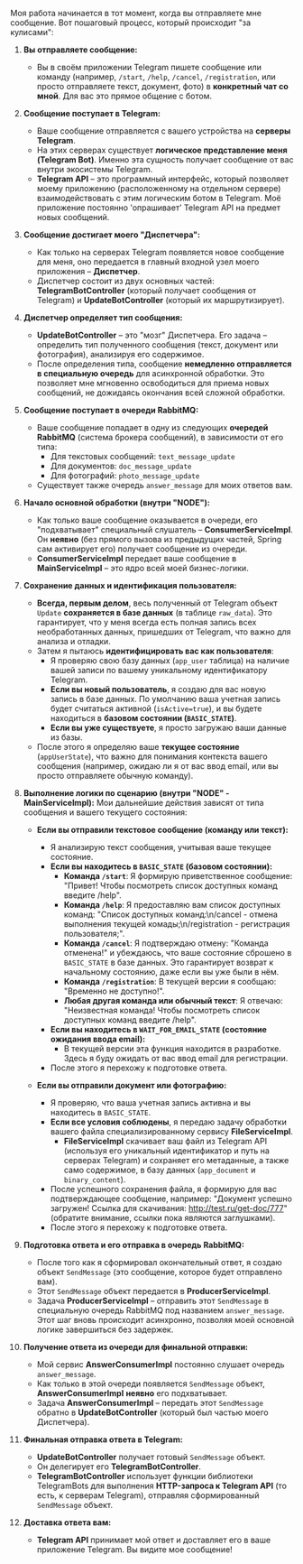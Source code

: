 Моя работа начинается в тот момент, когда вы отправляете мне сообщение. Вот пошаговый процесс, который происходит "за кулисами":

1.  **Вы отправляете сообщение:**
    *   Вы в своём приложении Telegram пишете сообщение или команду (например, `/start`, `/help`, `/cancel`, `/registration`, или просто отправляете текст, документ, фото) в **конкретный чат со мной**. Для вас это прямое общение с ботом.

2.  **Сообщение поступает в Telegram:**
    *   Ваше сообщение отправляется с вашего устройства на **серверы Telegram**.
    *   На этих серверах существует **логическое представление меня (Telegram Bot)**. Именно эта сущность получает сообщение от вас внутри экосистемы Telegram.
    *   **Telegram API** – это программный интерфейс, который позволяет моему приложению (расположенному на отдельном сервере) взаимодействовать с этим логическим ботом в Telegram. Моё приложение постоянно 'опрашивает' Telegram API на предмет новых сообщений.

3.  **Сообщение достигает моего "Диспетчера":**
    *   Как только на серверах Telegram появляется новое сообщение для меня, оно передается в главный входной узел моего приложения – **Диспетчер**.
    *   Диспетчер состоит из двух основных частей: **TelegramBotController** (который получает сообщения от Telegram) и **UpdateBotController** (который их маршрутизирует).

4.  **Диспетчер определяет тип сообщения:**
    *   **UpdateBotController** – это "мозг" Диспетчера. Его задача – определить тип полученного сообщения (текст, документ или фотография), анализируя его содержимое.
    *   После определения типа, сообщение **немедленно отправляется в специальную очередь** для асинхронной обработки. Это позволяет мне мгновенно освободиться для приема новых сообщений, не дожидаясь окончания всей сложной обработки.

5.  **Сообщение поступает в очереди RabbitMQ:**
    *   Ваше сообщение попадает в одну из следующих **очередей RabbitMQ** (система брокера сообщений), в зависимости от его типа:
        *   Для текстовых сообщений: `text_message_update`
        *   Для документов: `doc_message_update`
        *   Для фотографий: `photo_message_update`
    *   Существует также очередь `answer_message` для моих ответов вам.

6.  **Начало основной обработки (внутри "NODE"):**
    *   Как только ваше сообщение оказывается в очереди, его "подхватывает" специальный слушатель – **ConsumerServiceImpl**. Он **неявно** (без прямого вызова из предыдущих частей, Spring сам активирует его) получает сообщение из очереди.
    *   **ConsumerServiceImpl** передает ваше сообщение в **MainServiceImpl** – это ядро всей моей бизнес-логики.

7.  **Сохранение данных и идентификация пользователя:**
    *   **Всегда, первым делом**, весь полученный от Telegram объект `Update` **сохраняется в базе данных** (в таблице `raw_data`). Это гарантирует, что у меня всегда есть полная запись всех необработанных данных, пришедших от Telegram, что важно для анализа и отладки.
    *   Затем я пытаюсь **идентифицировать вас как пользователя**:
        *   Я проверяю свою базу данных (`app_user` таблица) на наличие вашей записи по вашему уникальному идентификатору Telegram.
        *   **Если вы новый пользователь**, я создаю для вас новую запись в базе данных. По умолчанию ваша учетная запись будет считаться активной (`isActive=true`), и вы будете находиться в **базовом состоянии (`BASIC_STATE`)**.
        *   **Если вы уже существуете**, я просто загружаю ваши данные из базы.
    *   После этого я определяю ваше **текущее состояние** (`appUserState`), что важно для понимания контекста вашего сообщения (например, ожидаю ли я от вас ввод email, или вы просто отправляете обычную команду).

8.  **Выполнение логики по сценарию (внутри "NODE" - MainServiceImpl):**
    Мои дальнейшие действия зависят от типа сообщения и вашего текущего состояния:

    *   **Если вы отправили текстовое сообщение (команду или текст):**
        *   Я анализирую текст сообщения, учитывая ваше текущее состояние.
        *   **Если вы находитесь в `BASIC_STATE` (базовом состоянии):**
            *   **Команда `/start`**: Я формирую приветственное сообщение: "Привет! Чтобы посмотреть список доступных команд введите /help".
            *   **Команда `/help`**: Я предоставляю вам список доступных команд: "Список доступных команд:\n/cancel - отмена выполнения текущей комады;\n/registration - регистрация пользователя;".
            *   **Команда `/cancel`**: Я подтверждаю отмену: "Команда отменена!" и убеждаюсь, что ваше состояние сброшено в `BASIC_STATE` в базе данных. Это гарантирует возврат к начальному состоянию, даже если вы уже были в нём.
            *   **Команда `/registration`**: В текущей версии я сообщаю: "Временно не доступно!".
            *   **Любая другая команда или обычный текст**: Я отвечаю: "Неизвестная команда! Чтобы посмотреть список доступных команд введите /help".
        *   **Если вы находитесь в `WAIT_FOR_EMAIL_STATE` (состояние ожидания ввода email):**
            *   В текущей версии эта функция находится в разработке. Здесь я буду ожидать от вас ввод email для регистрации.
        *   После этого я перехожу к подготовке ответа.

    *   **Если вы отправили документ или фотографию:**
        *   Я проверяю, что ваша учетная запись активна и вы находитесь в `BASIC_STATE`.
        *   **Если все условия соблюдены**, я передаю задачу обработки вашего файла специализированному сервису **FileServiceImpl**.
            *   **FileServiceImpl** скачивает ваш файл из Telegram API (используя его уникальный идентификатор и путь на серверах Telegram) и сохраняет его метаданные, а также само содержимое, в базу данных (`app_document` и `binary_content`).
        *   После успешного сохранения файла, я формирую для вас подтверждающее сообщение, например: "Документ успешно загружен! Ссылка для скачивания: http://test.ru/get-doc/777" (обратите внимание, ссылки пока являются заглушками).
        *   После этого я перехожу к подготовке ответа.

9.  **Подготовка ответа и его отправка в очередь RabbitMQ:**
    *   После того как я сформировал окончательный ответ, я создаю объект `SendMessage` (это сообщение, которое будет отправлено вам).
    *   Этот `SendMessage` объект передается в **ProducerServiceImpl**.
    *   Задача **ProducerServiceImpl** – отправить этот `SendMessage` в специальную очередь RabbitMQ под названием `answer_message`. Этот шаг вновь происходит асинхронно, позволяя моей основной логике завершиться без задержек.

10. **Получение ответа из очереди для финальной отправки:**
    *   Мой сервис **AnswerConsumerImpl** постоянно слушает очередь `answer_message`.
    *   Как только в этой очереди появляется `SendMessage` объект, **AnswerConsumerImpl** **неявно** его подхватывает.
    *   Задача **AnswerConsumerImpl** – передать этот `SendMessage` обратно в **UpdateBotController** (который был частью моего Диспетчера).

11. **Финальная отправка ответа в Telegram:**
    *   **UpdateBotController** получает готовый `SendMessage` объект.
    *   Он делегирует его **TelegramBotController**.
    *   **TelegramBotController** использует функции библиотеки TelegramBots для выполнения **HTTP-запроса к Telegram API** (то есть, к серверам Telegram), отправляя сформированный `SendMessage` объект.

12. **Доставка ответа вам:**
    *   **Telegram API** принимает мой ответ и доставляет его в ваше приложение Telegram. Вы видите мое сообщение!